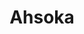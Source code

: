 ---
title: "Ahsoka"
id: "Ahsoka"
image: "/images/star_wars/Ahsoka.jpg"
link: "https://square.link/u/gIZigyOx"
price: "$5.00"
description: "AHSOKA PADAWAN VINYL STICKER | 3\""
---